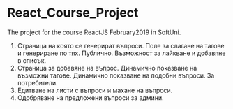 # React_Course_Project
The project for the course ReactJS February2019 in SoftUni.

1. Страница на която се генерират въпроси. Поле за слагане на тагове и генериране по тях. Публично. Възможност за лайкване и добавяне в списък.
2. Страница за добавяне на въпрос. Динамично показване на възможни тагове. Динамично показване на подобни въпроси. За потребители.
3. Едитване на листи с въпроси и махане на въпроси.
4. Одобряване на предложени въпроси за админи.
